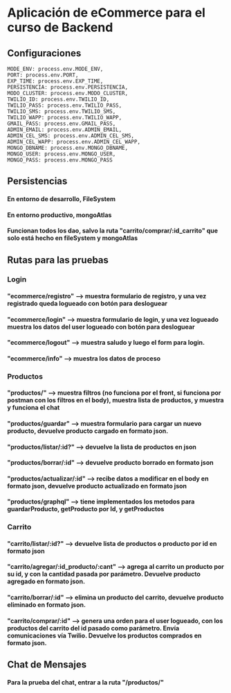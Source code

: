 # Aplicación de eCommerce para el curso de Backend

## Configuraciones
    MODE_ENV: process.env.MODE_ENV,
    PORT: process.env.PORT,
    EXP_TIME: process.env.EXP_TIME,
    PERSISTENCIA: process.env.PERSISTENCIA,
    MODO_CLUSTER: process.env.MODO_CLUSTER,
    TWILIO_ID: process.env.TWILIO_ID,
    TWILIO_PASS: process.env.TWILIO_PASS,
    TWILIO_SMS: process.env.TWILIO_SMS,
    TWILIO_WAPP: process.env.TWILIO_WAPP,
    GMAIL_PASS: process.env.GMAIL_PASS,
    ADMIN_EMAIL: process.env.ADMIN_EMAIL,
    ADMIN_CEL_SMS: process.env.ADMIN_CEL_SMS,
    ADMIN_CEL_WAPP: process.env.ADMIN_CEL_WAPP,
    MONGO_DBNAME: process.env.MONGO_DBNAME,
    MONGO_USER: process.env.MONGO_USER,
    MONGO_PASS: process.env.MONGO_PASS

## Persistencias
#### En entorno de desarrollo, FileSystem
#### En entorno productivo, mongoAtlas
#### Funcionan todos los dao, salvo la ruta "carrito/comprar/:id_carrito" que solo está hecho en fileSystem y mongoAtlas

## Rutas para las pruebas
### Login
#### "ecommerce/registro" --> muestra formulario de registro, y una vez registrado queda logueado con botón para desloguear
#### "ecommerce/login" --> muestra formulario de login, y una vez logueado muestra los datos del user logueado con botón para desloguear
#### "ecommerce/logout" --> muestra saludo y luego el form para login.
#### "ecommerce/info" --> muestra los datos de proceso

### Productos
#### "productos/" --> muestra filtros (no funciona por el front, si funciona por postman con los filtros en el body), muestra lista de productos, y muestra y funciona el chat
#### "productos/guardar" --> muestra formulario para cargar un nuevo producto, devuelve producto cargado en formato json.
#### "productos/listar/:id?" --> devuelve la lista de productos en json
#### "productos/borrar/:id" --> devuelve producto borrado en formato json
#### "productos/actualizar/:id" --> recibe datos a modificar en el body en formato json, devuelve producto actualizado en formato json
#### "productos/graphql" --> tiene implementados los metodos para guardarProducto, getProducto por Id, y getProductos

### Carrito
#### "carrito/listar/:id?" --> devuelve lista de productos o producto por id en formato json
#### "carrito/agregar/:id_producto/:cant" --> agrega al carrito un producto por su id, y con la cantidad pasada por parámetro. Devuelve producto agregado en formato json.
#### "carrito/borrar/:id" --> elimina un producto del carrito, devuelve producto eliminado en formato json.
#### "carrito/comprar/:id" --> genera una orden para el user logueado, con los productos del carrito del id pasado como parámetro. Envía comunicaciones vía Twilio. Devuelve los productos comprados en formato json.

## Chat de Mensajes
#### Para la prueba del chat, entrar a la ruta "/productos/" 
